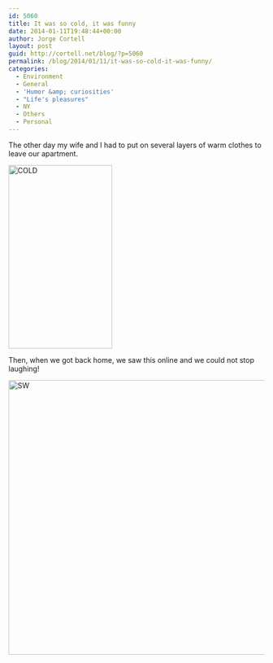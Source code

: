 ```yaml
---
id: 5060
title: It was so cold, it was funny
date: 2014-01-11T19:48:44+00:00
author: Jorge Cortell
layout: post
guid: http://cortell.net/blog/?p=5060
permalink: /blog/2014/01/11/it-was-so-cold-it-was-funny/
categories:
  - Environment
  - General
  - 'Humor &amp; curiosities'
  - "Life's pleasures"
  - NY
  - Others
  - Personal
---
```

The other day my wife and I had to put on several layers of warm clothes to leave our apartment.

<img class="aligncenter" alt="COLD" src="https://lh6.googleusercontent.com/-OE7KzFAqTIw/UtHmGYxwA3I/AAAAAAAAOlM/prg3VuGvNPY/w204-h361-no/photo.JPG" width="204" height="361" />

Then, when we got back home, we saw this online and we could not stop laughing!

<img class="aligncenter" alt="SW" src="http://2.bp.blogspot.com/-ra9mWx4K7rI/UsqSeN-CmYI/AAAAAAAAEto/nQWYYJPrN-M/s1600/going%2Bto%2Bthe%2Bstore.jpg" width="720" height="540" />